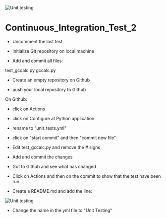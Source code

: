 ![Unit testing](https://github.com/Tillsa/Continuous_Integration_Test_2/actions/workflows/unit_tests.yml/badge.svg)
# Continuous_Integration_Test_2
- Uncomment the last test

- Initialize Git repository on local machine

- Add and commit all files:

test_gccalc.py gccalc.py

- Create an empty repository on Github

- push your local repository to Github

On Github:

- click on Actions

- click on Configure at Python application

- rename to "unit_tests.yml"

- click on "start commit" and then "commit new file"

- Edit test_gccalc.py and remove the # signs

- Add and commit the changes

- Got to Github and see what has changed

- Click on Actions and then on the commit to show that the test have been run

- Create a README.md and add the line:

![Unit testing](https://github.com/<OWNER>/<REPOSITORY>/actions/workflows/<WORKFLOW_FILE>/badge.svg)

- Change the name in the yml file to "Unit Testing"
